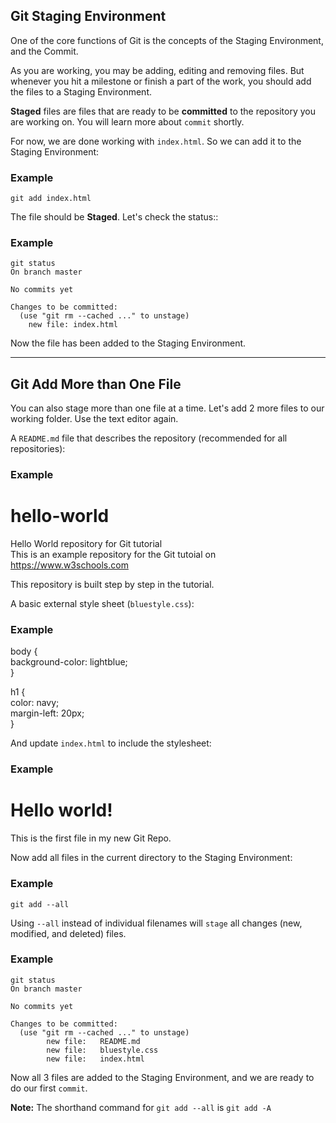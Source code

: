## Git Staging Environment

One of the core functions of Git is the concepts of the Staging Environment, and the Commit.

As you are working, you may be adding, editing and removing files. But whenever you hit a milestone or finish a part of the work, you should add the files to a Staging Environment.

**Staged** files are files that are ready to be **committed** to the repository you are working on. You will learn more about `commit` shortly.

For now, we are done working with `index.html`. So we can add it to the Staging Environment:

### Example

```shell
git add index.html
```

The file should be **Staged**. Let's check the status::

### Example

```shell
git status
On branch master

No commits yet

Changes to be committed:
  (use "git rm --cached ..." to unstage)
    new file: index.html
```

Now the file has been added to the Staging Environment.

---

## Git Add More than One File

You can also stage more than one file at a time. Let's add 2 more files to our working folder. Use the text editor again.

A `README.md` file that describes the repository (recommended for all repositories):

### Example

# hello-world  
Hello World repository for Git tutorial  
This is an example repository for the Git tutoial on https://www.w3schools.com  
  
This repository is built step by step in the tutorial.

A basic external style sheet (`bluestyle.css`):

### Example

body {  
background-color: lightblue;  
}  
  
h1 {  
color: navy;  
margin-left: 20px;  
}

And update `index.html` to include the stylesheet:

### Example

<!DOCTYPE html>  
<html>  
<head>  
<title>Hello World!</title>  
<link rel="stylesheet" href="bluestyle.css">  
</head>  
<body>  
  
<h1>Hello world!</h1>  
<p>This is the first file in my new Git Repo.</p>  
  
</body>  
</html>

Now add all files in the current directory to the Staging Environment:

### Example

```shell
git add --all
```

Using `--all` instead of individual filenames will `stage` all changes (new, modified, and deleted) files.

### Example

```shell
git status
On branch master

No commits yet

Changes to be committed:
  (use "git rm --cached ..." to unstage)
        new file:   README.md
        new file:   bluestyle.css
        new file:   index.html
```

Now all 3 files are added to the Staging Environment, and we are ready to do our first `commit`.

**Note:** The shorthand command for `git add --all` is `git add -A`